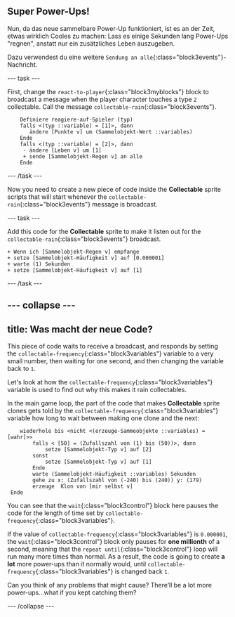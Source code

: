 ## Super Power-Ups!

Nun, da das neue sammelbare Power-Up funktioniert, ist es an der Zeit, etwas wirklich Cooles zu machen: Lass es einige Sekunden lang Power-Ups "regnen", anstatt nur ein zusätzliches Leben auszugeben.

Dazu verwendest du eine weitere `Sendung an alle`{:class="block3events"}-Nachricht.

\--- task \---

First, change the `react-to-player`{:class="block3myblocks"} block to broadcast a message when the player character touches a type `2` collectable. Call the message `collectable-rain`{:class="block3events"}.

```blocks3
    Definiere reagiere-auf-Spieler (typ)
    falls <(typ ::variable) = [1]>, dann
       ändere [Punkte v] um (Sammelobjekt-Wert ::variables)
    Ende
    falls <(typ ::variable) = [2]>, dann 
     - ändere [Leben v] um [1]    
     + sende [Sammelobjekt-Regen v] an alle
    Ende
```

\--- /task \---

Now you need to create a new piece of code inside the **Collectable** sprite scripts that will start whenever the `collectable-rain`{:class="block3events"} message is broadcast.

\--- task \---

Add this code for the **Collectable** sprite to make it listen out for the `collectable-rain`{:class="block3events"} broadcast.

```blocks3
+ Wenn ich [Sammelobjekt-Regen v] empfange
+ setze [Sammelobjekt-Häufigkeit v] auf [0.000001]
+ warte (1) Sekunden
+ setze [Sammelobjekt-Häufigkeit v] auf [1]
```

\--- /task \---

## \--- collapse \---

## title: Was macht der neue Code?

This piece of code waits to receive a broadcast, and responds by setting the `collectable-frequency`{:class="block3variables"} variable to a very small number, then waiting for one second, and then changing the variable back to `1`.

Let's look at how the `collectable-frequency`{:class="block3variables"} variable is used to find out why this makes it rain collectables.

In the main game loop, the part of the code that makes **Collectable** sprite clones gets told by the `collectable-frequency`{:class="block3variables"} variable how long to wait between making one clone and the next:

```blocks3
    wiederhole bis <nicht <(erzeuge-Sammeobjekte ::variables) = [wahr]>>
        falls < [50] = (Zufallszahl von (1) bis (50))>, dann
            setze [Sammelobjekt-Typ v] auf [2]
        sonst
            setze [Sammelobjekt-Typ v] auf [1]
        Ende
        warte (Sammelobjekt-Häufigkeit ::variables) Sekunden
        gehe zu x: (Zufallszahl von (-240) bis (240)) y: (179)
        erzeuge  Klon von [mir selbst v]
 Ende
```

You can see that the `wait`{:class="block3control"} block here pauses the code for the length of time set by `collectable-frequency`{:class="block3variables"}.

If the value of `collectable-frequency`{:class="block3variables"} is `0.000001`, the `wait`{:class="block3control"} block only pauses for **one millionth** of a second, meaning that the `repeat until`{:class="block3control"} loop will run many more times than normal. As a result, the code is going to create **a lot** more power-ups than it normally would, until `collectable-frequency`{:class="block3variables"} is changed back `1`.

Can you think of any problems that might cause? There’ll be a lot more power-ups…what if you kept catching them?

\--- /collapse \---
